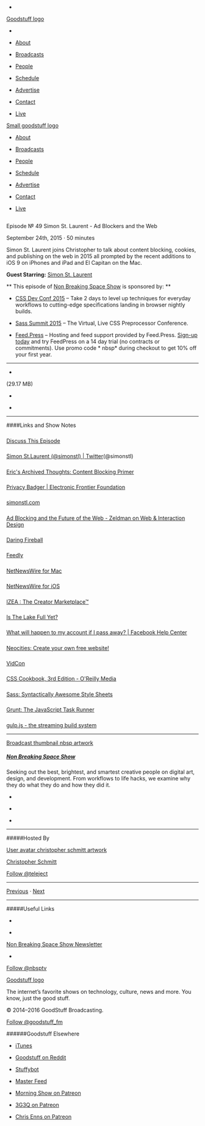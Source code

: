 

-
[Goodstuff logo](http://www.goodstuff.fm/)[](/assets/goodstuff_logo-17c1fe6f378352de5d7345f76152130b.svg)

-


-  [About](/about)

-  [Broadcasts](/broadcasts)

-  [People](/people)

-  [Schedule](/schedule)

-  [Advertise](/advertise)

-  [Contact](/contact)

-  [Live](/live)


[Small goodstuff logo](http://www.goodstuff.fm/)[](/assets/small_goodstuff_logo-bf032e72b9ec41494f4d90905f1ad619.svg)


-  [About](/about)

-  [Broadcasts](/broadcasts)

-  [People](/people)

-  [Schedule](/schedule)

-  [Advertise](/advertise)

-  [Contact](/contact)

-  [Live](/live)


##
Episode № 49
Simon St. Laurent - Ad Blockers and the Web


September 24th, 2015
&middot;
50
minutes


Simon St. Laurent joins Christopher to talk about content blocking, cookies, and publishing on the web in 2015 all prompted by the recent additions to iOS 9 on iPhones and iPad and El Capitan on the Mac.


**Guest Starring:**
[Simon St. Laurent](/people/Simon-St-Laurent)


**
This episode of
[Non Breaking Space Show](/nbsp)
is sponsored by:
**


-  [CSS Dev Conf 2015](http://2015.cssdevconf.com/?utm_source=nbsptv49&utm_medium=podcast&utm_campaign=cssdevconf2015) – Take 2 days to level up techniques for everyday workflows to cutting-edge specifications landing in browser nightly builds.

-  [Sass Summit 2015](http://sasssummit.com/?utm_source=nbsptv49&utm_medium=podcast&utm_campaign=sasssummit2015) – The Virtual, Live CSS Preprocessor Conference.

-  [Feed.Press](http://feed.press/nbsp) – Hosting and feed support provided by Feed.Press.  [Sign-up today](http://feed.press/nbsp) and try FeedPress on a 14 day trial (no contracts or commitments). Use promo code * nbsp* during checkout to get 10% off your first year.


------------------------------


-
[](http://podcasts-1.feedpress.co/10609/nbsp-49.mp3)(29.17 MB)

-
[](http://twitter.com/intent/tweet?text=Non%20Breaking%20Space%20Show%20%E2%84%96%2049%20on%20@goodstuff_fm%20-%20http://goodstuff.fm/nbsp/49)

-
[](http://www.facebook.com/sharer/sharer.php?u=http://goodstuff.fm/nbsp/49)


------------------------------


####Links and Show Notes

#####
[Discuss This Episode](https://www.reddit.com/r/Goodstuff_fm/comments/3m8lwp/non_breaking_space_show_49_simon_st_laurent_ad/)


#####
[Simon St.Laurent (@simonstl) | Twitter](https://twitter.com/simonstl)(@simonstl)


#####
[Eric's Archived Thoughts: Content Blocking Primer](http://meyerweb.com/eric/thoughts/2015/09/19/content-blocking-primer/)


#####
[Privacy Badger | Electronic Frontier Foundation](https://www.eff.org/privacybadger)


#####
[simonstl.com](http://simonstl.com/)


#####
[Ad Blocking and the Future of the Web - Zeldman on Web & Interaction Design](http://www.zeldman.com/2015/09/18/ad-blocking-and-the-future-of-the-web/)


#####
[Daring Fireball](http://daringfireball.net/)


#####
[Feedly](http://feedly.com)


#####
[NetNewsWire for Mac](http://netnewswireapp.com/)


#####
[NetNewsWire for iOS](https://geo.itunes.apple.com/ca/app/netnewswire/id965347329?mt=8&at=10l4Ki)


#####
[IZEA : The Creator Marketplace™](http://izea.com/r/IT5)


#####
[Is The Lake Full Yet?](http://isthelakefullyet.com/)


#####
[What will happen to my account if I pass away? | Facebook Help Center](https://www.facebook.com/help/103897939701143)


#####
[Neocities: Create your own free website!](https://neocities.org/)


#####
[VidCon](http://vidcon.com/)


#####
[CSS Cookbook, 3rd Edition - O'Reilly Media](http://shop.oreilly.com/product/9780596155940.do)


#####
[Sass: Syntactically Awesome Style Sheets](http://sass-lang.com/)


#####
[Grunt: The JavaScript Task Runner](http://gruntjs.com/)


#####
[gulp.js - the streaming build system](http://gulpjs.com/)


------------------------------


[Broadcast thumbnail nbsp artwork](/nbsp)[](https://goodstuffs3.s3.amazonaws.com/uploads/broadcast/image/19/broadcast_thumbnail_nbsp_artwork.png)

##### [Non Breaking Space Show](/nbsp)


Seeking out the best, brightest, and smartest creative people on digital art, design, and development. From workflows to life hacks, we examine why they do what they do and how they did it.

-
[](http://itunes.apple.com/us/podcast/the-non-breaking-space-show/id507162981)

-
[](http://feeds.goodstuff.fm/nbsp)

-
[](mailto:chris@goodstuff.fm?cc=sponsorship%40goodstuff.fm&subject=%5BGoodStuff%20FM%5D%20Sponsorship%20Inquiry%20for%20Non%20Breaking%20Space%20Show)


------------------------------


#####Hosted By


[User avatar christopher schmitt artwork](/people/christopher-schmitt)[](https://goodstuffs3.s3.amazonaws.com/uploads/user/avatar/20/user_avatar_christopher-schmitt_artwork.png)

[Christopher Schmitt](/people/christopher-schmitt)


[Follow @teleject](https://twitter.com/teleject)


------------------------------


[Previous](/nbsp/48)
&middot;
[Next](/nbsp/50)


------------------------------


#####Useful Links

-
[](mailto:chris@goodstuff.fm?subject=%5BGoodstuff%20FM%5D%20Feedback%20for%20Non%20Breaking%20Space%20Show)

-
[Non Breaking Space Show Newsletter](http://www.goodstuff.fm/nbsp/newsletter)


-
[Follow @nbsptv](https://twitter.com/nbsptv)


[Goodstuff logo](http://www.goodstuff.fm/)[](/assets/goodstuff_logo-17c1fe6f378352de5d7345f76152130b.svg)


The internet’s favorite shows on technology, culture, news and more. You know, just the good stuff.


&copy; 2014&ndash;2016 GoodStuff Broadcasting.

[Follow @goodstuff_fm](https://twitter.com/goodstufffm)


######Goodstuff Elsewhere

-  [iTunes](https://itunes.apple.com/us/artist/goodstuff-fm/id843385597?mt=2)

-  [Goodstuff on Reddit](https://www.reddit.com/r/Goodstuff_fm/)

-  [Stuffybot](http://stuffybot.goodstuff.fm)

-  [Master Feed](/master/feed)

-  [Morning Show on Patreon](https://www.patreon.com/morningshow)

-  [3G3Q on Patreon](https://www.patreon.com/3g3q)

-  [Chris Enns on Patreon](https://www.patreon.com/ichris)
